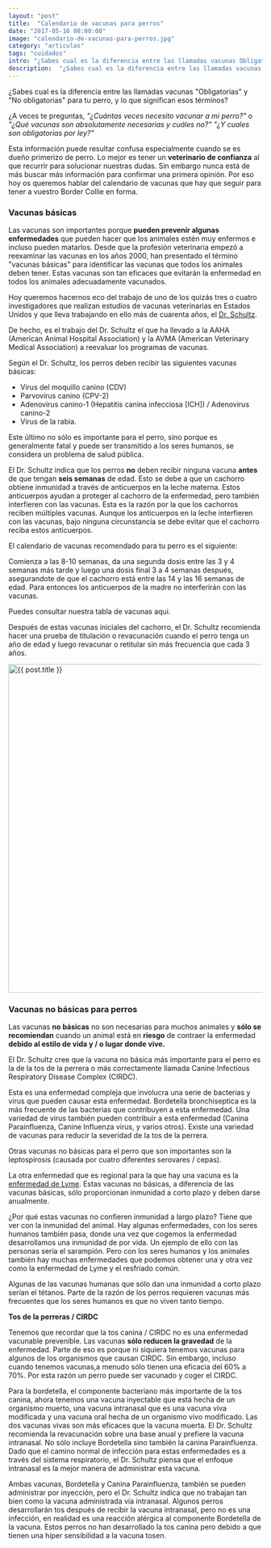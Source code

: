```yaml
---
layout: "post"
title:  "Calendario de vacunas para perros"
date: "2017-05-16 08:00:00"
image: "calendario-de-vacunas-para-perros.jpg"
category: "articulos"
tags: "cuidados"
intro: "¿Sabes cual es la diferencia entre las llamadas vacunas Obligatorias y No obligatorias para tu perro, y lo que significan esos términos?"
description:  "¿Sabes cual es la diferencia entre las llamadas vacunas Obligatorias y No obligatorias para tu perro, y lo que significan esos términos?"
---
```


¿Sabes cual es la diferencia entre las llamadas vacunas "Obligatorias" y "No obligatorias" para tu perro, y lo que significan esos términos?

¿A veces te preguntas, _"¿Cuántas veces necesito vacunar a mi perro?"_ o _"¿Qué vacunas son absolutamente necesarias y cuáles no?"_ _"¿Y cuales son obligatorias por ley?"_

Esta información puede resultar confusa especialmente cuando se es dueño primerizo de perro. Lo mejor es tener un **veterinario de confianza** al que recurrir para solucionar nuestras dudas. Sin embargo nunca está de más buscar más información para confirmar una primera opinión. Por eso hoy os queremos hablar del calendario de vacunas que hay que seguir para tener a vuestro Border Collie en forma.

### Vacunas básicas

Las vacunas son importantes porque **pueden prevenir algunas enfermedades** que pueden hacer que los animales estén muy enfermos e incluso pueden matarlos. Desde que la profesión veterinaria empezó a reexaminar las vacunas en los años 2000, han presentado el término "vacunas básicas" para identificar las vacunas que todos los animales deben tener. Estas vacunas son tan eficaces que evitarán la enfermedad en todos los animales adecuadamente vacunados.

Hoy queremos hacernos eco del trabajo de uno de los quizás tres o cuatro investigadores que realizan estudios de vacunas veterinarias en Estados Unidos y que lleva trabajando en ello más de cuarenta años, el [Dr. Schultz](https://www.vetmed.wisc.edu/vaccination-guidelines-2016/).

De hecho, es el trabajo del Dr. Schultz el que ha llevado a la AAHA (American Animal Hospital Association) y la AVMA (American Veterinary Medical Association) a reevaluar los programas de vacunas.

Según el Dr. Schultz, los perros deben recibir las siguientes vacunas básicas:

- Virus del moquillo canino (CDV)
- Parvovirus canino (CPV-2)
- Adenovirus canino-1 (Hepatitis canina infecciosa [ICH]) / Adenovirus canino-2
- Virus de la rabia.

Este último no sólo es importante para el perro, sino porque es generalmente fatal y puede ser transmitido a los seres humanos, se considera un problema de salud pública.

El Dr. Schultz indica que los perros **no** deben recibir ninguna vacuna **antes** de que tengan **seis semanas** de edad. Esto se debe a que un cachorro obtiene inmunidad a través de anticuerpos en la leche materna. Estos anticuerpos ayudan a proteger al cachorro de la enfermedad, pero también interfieren con las vacunas. Esta es la razón por la que los cachorros reciben múltiples vacunas. Aunque los anticuerpos en la leche interfieren con las vacunas, bajo ninguna circunstancia se debe evitar que el cachorro reciba estos anticuerpos.

El calendario de vacunas recomendado para tu perro es el siguiente:

Comienza a las 8-10 semanas, da una segunda dosis entre las 3 y 4 semanas más tarde y luego una dosis final 3 a 4 semanas después, asegurandote de que el cachorro está entre las 14 y las 16 semanas de edad. Para entonces los anticuerpos de la madre no interferirán con las vacunas.

Puedes consultar nuestra tabla de vacunas aqui.

Después de estas vacunas iniciales del cachorro, el Dr. Schultz recomienda hacer una prueba de titulación o revacunación cuando el perro tenga un año de edad y luego revacunar o retitular sin más frecuencia que cada 3 años.

<div class="text-center">
 <img src= "{{site.url}}/assets/img/articulos/vacunas-border-collie.jpg" width="650" height="auto" alt="{{ post.title }}">
</div>

### Vacunas no básicas para perros

Las vacunas **no básicas** no son necesarias para muchos animales y **sólo se recomiendan** cuando un animal está en **riesgo** de contraer la enfermedad **debido al estilo de vida y / o lugar donde vive.**

El Dr. Schultz cree que la vacuna no básica más importante para el perro es la de la tos de la perrera o más correctamente llamada Canine Infectious Respiratory Disease Complex (CIRDC).

 Esta es una enfermedad compleja que involucra una serie de bacterias y virus que pueden causar esta enfermedad. Bordetella bronchiseptica es la más frecuente de las bacterias que contribuyen a esta enfermedad. Una variedad de virus también pueden contribuir a esta enfermedad (Canina Parainfluenza, Canine Influenza virus, y varios otros). Existe una variedad de vacunas para reducir la severidad de la tos de la perrera.

Otras vacunas no básicas para el perro que son importantes son la leptospirosis (causada por cuatro diferentes serovares / cepas).

La otra enfermedad que es regional para la que hay una vacuna es la [enfermedad de Lyme](www.borders-collies.com/Enfermedad-de-lyme-prevencion-conoce-tus-opciones-protege-a-tu-perro/).
Estas vacunas no básicas, a diferencia de las vacunas básicas, sólo proporcionan inmunidad a corto plazo y deben darse anualmente.

¿Por qué estas vacunas no confieren inmunidad a largo plazo? Tiene que ver con la inmunidad del animal. Hay algunas enfermedades, con los seres humanos también pasa, donde una vez que cogemos la enfermedad desarrollamos una inmunidad de por vida. Un ejemplo de ello con las personas sería el sarampión. Pero con los seres humanos y los animales también hay muchas enfermedades que podemos obtener una y otra vez como la enfermedad de Lyme y el resfriado común.

Algunas de las vacunas humanas que sólo dan una inmunidad a corto plazo serían el tétanos. Parte de la razón de los perros requieren vacunas más frecuentes que los seres humanos es que no viven tanto tiempo.

**Tos de la perreras / CIRDC**

Tenemos que recordar que la tos canina / CIRDC no es una enfermedad vacunable prevenible. Las vacunas **sólo reducen la gravedad** de la enfermedad. Parte de eso es porque ni siquiera tenemos vacunas para algunos de los organismos que causan CIRDC. Sin embargo, incluso cuando tenemos vacunas,a menudo sólo tienen una eficacia del 60% a 70%. Por esta razón un perro puede ser vacunado y coger el CIRDC.

Para la bordetella, el componente bacteriano más importante de la tos canina, ahora tenemos una vacuna inyectable que está hecha de un organismo muerto, una vacuna intranasal que es una vacuna viva modificada y una vacuna oral hecha de un organismo vivo modificado. Las dos vacunas vivas son más eficaces que la vacuna muerta. El Dr. Schultz recomienda la revacunación sobre una base anual y prefiere la vacuna intranasal. No sólo incluye Bordetella sino también la canina Parainfluenza. Dado que el camino normal de infección para estas enfermedades es a través del sistema respiratorio, el Dr. Schultz piensa que el enfoque intranasal es la mejor manera de administrar esta vacuna.

Ambas vacunas, Bordetella y Canina Parainfluenza, también se pueden administrar por inyección, pero el Dr. Schultz indica que no trabajan tan bien como la vacuna administrada vía intranasal. Algunos perros desarrollarán tos después de recibir la vacuna intranasal, pero no es una infección, en realidad es una reacción alérgica al componente Bordetella de la vacuna. Estos perros no han desarrollado la tos canina pero debido a que tienen una hiper sensibilidad a la vacuna tosen.
